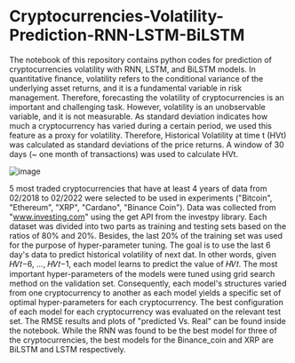 # Cryptocurrencies-Volatility-Prediction-RNN-LSTM-BiLSTM

The notebook of this repository contains python codes for prediction of cryptocurrencies volatility with RNN, LSTM, and BiLSTM models.
In quantitative finance, volatility refers to the conditional variance of the underlying asset returns, and it is a fundamental variable in risk management. 
Therefore, forecasting the volatility of cryptocurrencies is an important and challenging task. 
However, volatility is an unobservable variable, and it is not measurable. As standard deviation indicates how much a
cryptocurrency has varied during a certain period, we used this feature as a proxy for volatility. Therefore, Historical
Volatility at time t (HVt) was calculated as standard deviations of the price returns. A window of 30 days (~ one month of transactions) was used to calculate HVt.

![image](https://user-images.githubusercontent.com/46126394/193378292-a82046d4-12de-4cec-8882-628d799bb6a8.png)

5 most traded cryptocurrencies that have at least 4 years of data from 02/2018 to 02/2022 were selected to be used in experiments ("Bitcoin", "Ethereum", "XRP", "Cardano", "Binance Coin"). Data was collected from "www.investing.com" using the get API from the investpy library.
Each dataset was divided into two parts as training and testing sets based on the ratios of 80% and 20%. Besides, the last 20% of the training set was used for the purpose of hyper-parameter tuning. The goal is to use the last 6 day's data to predict historical volatility of next dat. In other words, given 𝐻𝑉𝑡−6, …, 𝐻𝑉𝑡−1, each model learns to predict the value of 𝐻𝑉𝑡. 
The most important hyper-parameters of the models were tuned using grid search method on the validation set. Consequently, each model's structures varied from one cryptocurrency to another as each model yields a specific set of optimal hyper-parameters for each cryptocurrency. 
The best configuration of each model for each cryptocurrency was evaluated on the relevant test set. 
The RMSE results and plots of "predicted Vs. Real" can be found inside the notebook. 
While the RNN was found to be the best model for three of the cryptocurrencies, the best models for the Binance_coin and XRP are BiLSTM and LSTM respectively. 
